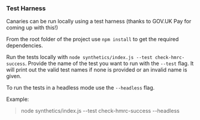 ### Test Harness

Canaries can be run locally using a test harness (thanks to GOV.UK Pay for coming up with this!)

From the root folder of the project use `npm install` to get the required dependencies.

Run the tests locally with `node synthetics/index.js --test check-hmrc-success`. Provide the name
of the test you want to run with the `--test` flag. It will print out the valid
test names if none is provided or an invalid name is given.

To run the tests in a headless mode use the `--headless` flag.

Example:

> node synthetics/index.js --test check-hmrc-success --headless
